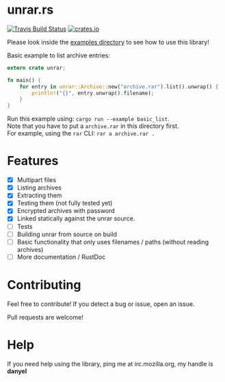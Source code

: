 # unrar.rs

[![Travis Build Status](https://travis-ci.org/muja/unrar.rs.svg)](https://travis-ci.org/muja/unrar.rs)
[![crates.io](http://meritbadge.herokuapp.com/unrar)](https://crates.io/crates/unrar)

Please look inside the [examples directory](./examples) to see how to use this library!

Basic example to list archive entries:

```rust
extern crate unrar;

fn main() {
    for entry in unrar::Archive::new("archive.rar").list().unwrap() {
        println!("{}", entry.unwrap().filename);
    }
}
```

Run this example using: `cargo run --example basic_list`.  
Note that you have to put a `archive.rar` in this directory first.  
For example, using the `rar` CLI: `rar a archive.rar .`

# Features

- [x] Multipart files
- [x] Listing archives
- [x] Extracting them
- [x] Testing them (not fully tested yet)
- [x] Encrypted archives with password
- [x] Linked statically against the unrar source.
- [ ] Tests
- [ ] Building unrar from source on build
- [ ] Basic functionality that only uses filenames / paths (without reading archives)
- [ ] More documentation / RustDoc

# Contributing

Feel free to contribute! If you detect a bug or issue, open an issue.

Pull requests are welcome!

# Help

If you need help using the library, ping me at irc.mozilla.org, my handle is **danyel**
